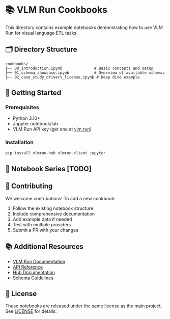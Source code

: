 # 📚 VLM Run Cookbooks

This directory contains example notebooks demonstrating how to use VLM Run for visual language ETL tasks.

## 🗂️ Directory Structure

```
cookbooks/
├── 00_introduction.ipynb              # Basic concepts and setup
├── 01_schema_showcase.ipynb           # Overview of available schemas
├── 02_case_study_drivers_license.ipynb # Deep dive example
```

## 🚀 Getting Started

### Prerequisites
- Python 3.10+
- Jupyter notebook/lab
- VLM Run API key (get one at [vlm.run](https://vlm.run))

### Installation
```bash
pip install vlmrun-hub vlmrun-client jupyter
```

## 📓 Notebook Series [TODO]

## 🤝 Contributing

We welcome contributions! To add a new cookbook:

1. Follow the existing notebook structure
2. Include comprehensive documentation
3. Add example data if needed
4. Test with multiple providers
5. Submit a PR with your changes

## 📚 Additional Resources

- [VLM Run Documentation](https://docs.vlm.run)
- [API Reference](https://docs.vlm.run/api)
- [Hub Documentation](https://docs.vlm.run/hub)
- [Schema Guidelines](https://docs.vlm.run/hub/schema-guidelines)

## 📝 License

These notebooks are released under the same license as the main project. See [LICENSE](../LICENSE) for details.
